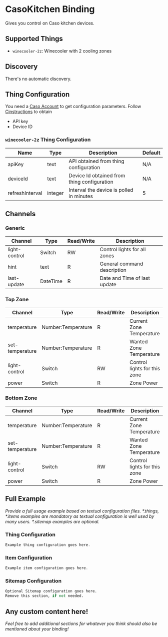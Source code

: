 # CasoKitchen Binding

Gives you control on Caso kitchen devices.

## Supported Things

- `winecooler-2z`: Winecooler with 2 cooling zones

## Discovery

There's no automatic discovery.

## Thing Configuration

You need a [Caso Account](https://www.casoapp.com/Account/Create) to get configuration parameters.
Follow [Cinstructions](https://publickitchenapi.casoapp.com/) to obtain
  
- API key
- Device ID 

### `winecooler-2z` Thing Configuration

| Name            | Type    | Description                                          | Default | 
|-----------------|---------|------------------------------------------------------|---------|
| apiKey          | text    | API obtained from thing configuration                | N/A     |
| deviceId        | text    | Device Id obtained from thing configuration          | N/A     |
| refreshInterval | integer | Interval the device is polled in minutes             | 5       |

## Channels

### Generic

| Channel       | Type     | Read/Write | Description                  |
|---------------|----------|------------|------------------------------|
| light-control | Switch   | RW         | Control lights for all zones |
| hint          | text     | R          | General command description  |
| last-update   | DateTime | R          | Date and Time of last update |

### Top Zone

| Channel          | Type                  | Read/Write | Description                  |
|------------------|-----------------------|------------|------------------------------|
| temperature      | Number:Temperature    | R          | Current Zone Temperature     |
| set-temperature  | Number:Temperature    | R          | Wanted Zone Temperature      |
| light-control    | Switch                | RW         | Control lights for this zone |
| power            | Switch                | R          | Zone Power                   |

### Bottom Zone

| Channel          | Type                  | Read/Write | Description                  |
|------------------|-----------------------|------------|------------------------------|
| temperature      | Number:Temperature    | R          | Current Zone Temperature     |
| set-temperature  | Number:Temperature    | R          | Wanted Zone Temperature      |
| light-control    | Switch                | RW         | Control lights for this zone |
| power            | Switch                | R          | Zone Power                   |

## Full Example

_Provide a full usage example based on textual configuration files._
_*.things, *.items examples are mandatory as textual configuration is well used by many users._
_*.sitemap examples are optional._

### Thing Configuration

```java
Example thing configuration goes here.
```

### Item Configuration

```java
Example item configuration goes here.
```

### Sitemap Configuration

```perl
Optional Sitemap configuration goes here.
Remove this section, if not needed.
```

## Any custom content here!

_Feel free to add additional sections for whatever you think should also be mentioned about your binding!_
